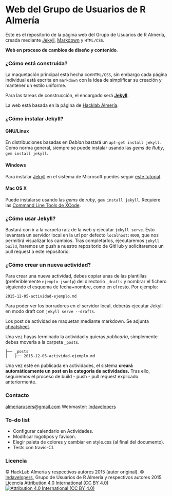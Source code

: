 # Web del Grupo de Usuarios de R Almería

Este es el repositorio de la página web del Grupo de Usuarios de R Almería, creada mediante [Jekyll][1], [Markdown][2] y `HTML/CSS`.

**Web en proceso de cambios de diseño y contenido**.

### ¿Cómo está construida?

La maquetación principal está hecha con`HTML/CSS`, sin embargo cada página individual está escrita en `markdown` con la idea de simplificar su creación y mantener un estilo uniforme.

Para las tareas de construcción, el encargado será **[Jekyll][1]**.

La web está basada en la página de [Hacklab Almería](http://www.hacklabalmeria.net).

### ¿Cómo instalar Jekyll?

#### GNU/Linux

En distribuciones basadas en _Debian_ bastará un `apt-get install jekyll`. Como norma general, siempre se puede instalar usando las _gems_ de _Ruby_, `gem install jekyll`.

#### Windows

Para instalar [Jekyll][1] en el sistema de Microsoft puedes seguir [este tutorial][3].

#### Mac OS X

Puede instalarse usando las _gems_ de _ruby_, `gem install jekyll`. Requiere las [Command Line Tools de XCode][4].

### ¿Cómo usar Jekyll?

Bastará con ir a la carpeta raíz de la web y ejecutar `jekyll serve`. Ésto levantará un servidor local en la url por defecto `localhost:4000`, que nos permitirá visualizar los cambios. Tras completarlos, ejecutaremos `jekyll build`, haremos un push a nuestro repositorio de GitHub y solicitaremos un pull request a este repositorio.

### ¿Cómo crear un nueva actividad?

Para crear una nueva actividad, debes copiar unas de las plantillas (preferiblemente `ejemplo-jsonlp`) del directorio `_drafts` y nombrar el fichero siguiendo el esquema de fecha+nombre, como en el resto. Por ejemplo:

```
2015-12-05-actividad-ejemplo.md
```

Para poder ver los borradores en el servidor local, deberás ejecutar Jekyll en modo draft con `jekyll serve --drafts`.

Los post de actividad se maquetan mediante markdown. Se adjunta [cheatsheet](https://github.com/adam-p/markdown-here/wiki/Markdown-Cheatsheet).

Una vez hayas terminado la actividad y quieras _publicarla_, símplemente debes moverla a la carpeta `_posts`.

```
├── _posts
│   ├── 2015-12-05-actividad-ejemplo.md
```

Una vez esté en publicada en actividades, el sistema **creará automáticamente un post en la categoría de actividades.** Tras ello, seguiremos el proceso de build - push - pull request explicado anteriormente.

### Contacto
[almeriarusers@gmail.com](mailto:almeriarusers@gmail.com)
Webmaster: [Indavelopers](mailto:info@indavelopers.com)

### To-do list

* Configurar calendario en Actividades.
* Modificar logotipos y favicon.
* Elegir paleta de colores y cambiar en style.css (al final del documento).
* Tests con travis-CI.

### Licencia

© HackLab Almería y respectivos autores 2015 (autor original).
© [Indavelopers](http://www.indavelopers.com), Grupo de Usuarios de R Almería y respectivos autores 2015.
Licencia [Attribution 4.0 International (CC BY 4.0)][5]  
[![Attribution 4.0 International (CC BY 4.0)](http://i.creativecommons.org/l/by/4.0/88x31.png "Attribution 4.0 International (CC BY 4.0)")][5]

[1]: http://jekyllrb.com
[2]: http://es.wikipedia.org/wiki/Markdown
[3]: http://jekyll-windows.juthilo.com
[4]: http://railsapps.github.io/xcode-command-line-tools.html
[5]: http://creativecommons.org/licenses/by/4.0/